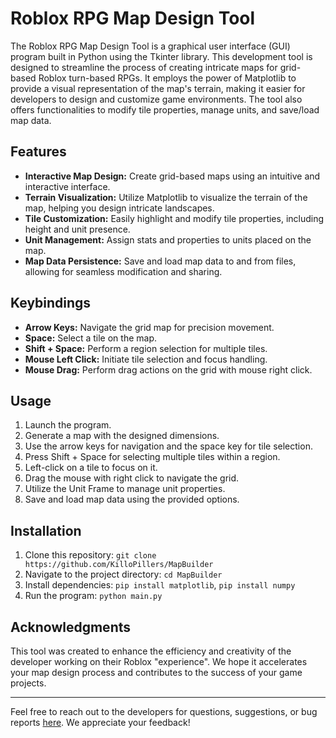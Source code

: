 # Roblox RPG Map Design Tool

The Roblox RPG Map Design Tool is a graphical user interface (GUI) program built in Python using the Tkinter library. This development tool is designed to streamline the process of creating intricate maps for grid-based Roblox turn-based RPGs. It employs the power of Matplotlib to provide a visual representation of the map's terrain, making it easier for developers to design and customize game environments. The tool also offers functionalities to modify tile properties, manage units, and save/load map data.

## Features

- **Interactive Map Design:** Create grid-based maps using an intuitive and interactive interface.
- **Terrain Visualization:** Utilize Matplotlib to visualize the terrain of the map, helping you design intricate landscapes.
- **Tile Customization:** Easily highlight and modify tile properties, including height and unit presence.
- **Unit Management:** Assign stats and properties to units placed on the map.
- **Map Data Persistence:** Save and load map data to and from files, allowing for seamless modification and sharing.

## Keybindings

- **Arrow Keys:** Navigate the grid map for precision movement.
- **Space:** Select a tile on the map.
- **Shift + Space:** Perform a region selection for multiple tiles.
- **Mouse Left Click:** Initiate tile selection and focus handling.
- **Mouse Drag:** Perform drag actions on the grid with mouse right click.

## Usage

1. Launch the program.
2. Generate a map with the designed dimensions.
3. Use the arrow keys for navigation and the space key for tile selection.
4. Press Shift + Space for selecting multiple tiles within a region.
5. Left-click on a tile to focus on it.
7. Drag the mouse with right click to navigate the grid.
8. Utilize the Unit Frame to manage unit properties.
9. Save and load map data using the provided options.

## Installation

1. Clone this repository: `git clone https://github.com/KilloPillers/MapBuilder`
2. Navigate to the project directory: `cd MapBuilder`
3. Install dependencies: `pip install matplotlib`, `pip install numpy`
4. Run the program: `python main.py`

## Acknowledgments

This tool was created to enhance the efficiency and creativity of the developer working on their Roblox "experience". We hope it accelerates your map design process and contributes to the success of your game projects.

---

Feel free to reach out to the developers for questions, suggestions, or bug reports [here](https://github.com/KilloPillers/MapBuilder/issues). We appreciate your feedback!
